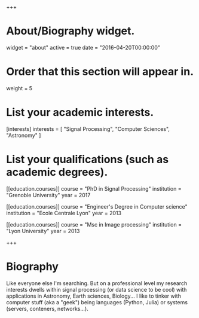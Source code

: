 +++
# About/Biography widget.
widget = "about"
active = true
date = "2016-04-20T00:00:00"

# Order that this section will appear in.
weight = 5

# List your academic interests.
[interests]
  interests = [
    "Signal Processing",
    "Computer Sciences",
    "Astronomy"
  ]

# List your qualifications (such as academic degrees).
[[education.courses]]
  course = "PhD in Signal Processing"
  institution = "Grenoble University"
  year = 2017

[[education.courses]]
  course = "Engineer's Degree in Computer science"
  institution = "Ecole Centrale Lyon"
  year = 2013

  [[education.courses]]
    course = "Msc in Image processing"
    institution = "Lyon University"
    year = 2013



+++

# Biography
Like everyone else I'm searching.
But on a professional level my research interests dwells within signal processing (or data science to be cool) with applications in Astronomy, Earth sciences, Biology...
I like to tinker with computer stuff (aka a "geek") being languages (Python, Julia) or systems (servers, conteners, networks...).
